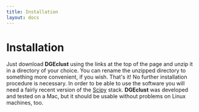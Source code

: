 ```yaml
---
title: Installation
layout: docs
---
```


Installation
========

Just download **DGEclust** using the links at the top of the page and unzip it 
in a directory of your choice. You can rename the unzipped directory to something 
more convenient, if you wish. That's it! No further installation procedure is 
necessary. In order to be able to use the software you will need a fairly recent 
version of the <a href="http://www.scipy.org/" target=”_blank”>Scipy</a> stack. 
**DGEclust** was developed and tested on a Mac, but it should be usable without 
problems on Linux machines, too. 


